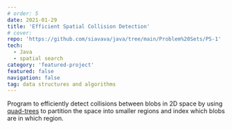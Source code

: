 ```yaml
---
# order: 5
date: 2021-01-29
title: 'Efficient Spatial Collision Detection'
# cover: 
repo: 'https://github.com/siavava/java/tree/main/Problem%20Sets/PS-1'
tech:
  - Java
  - spatial search
category: 'featured-project'
featured: false
navigation: false
tag: data structures and algorithms
---
```


Program to efficiently detect collisions between blobs in 2D space by using
[quad-trees][quad-trees] to partition the space into smaller regions
and index which blobs are in which region.

[quad-trees]: https://en.wikipedia.org/wiki/Quadtree
